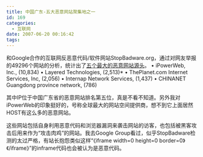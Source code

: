 ```yaml
---
title: 中国广东-五大恶意网站聚集地之一
id: 169
categories:
  - 互联网
date: 2007-06-20 00:16:42
tags:
---
```


和Google合作的互联网反恶意代码/软件网站StopBadware.org，通过对网友举报的49296个网站的分析，统计出了[五个最大的恶意网站源头](http://blogs.stopbadware.org/articles/2007/05/04/stopbadware-identifies-hosting-providers-of-larged-numbers-of-sites-in-badware-website-clearinghouse)。
•    iPowerWeb, Inc., (10,834)
•    Layered Technologies, (2,513)*
•    ThePlanet.com Internet Services, Inc, (2,056)
•    Internap Network Services, (1,437)
•    <span class="caps">CHINANET</span> Guangdong province network, (786)

其中IP位于中国广东省的恶意网站排名第五位，真是不看不知道。另外我对iPowerWeb的印象挺好的，号称全球最大的网站空间提供商，想不到它上面居然HOST有这么多的恶意网站。

这些网站包括自身利用恶意代码和浏览器漏洞来袭击网站的访客，也包括被黑客攻击后用来作为“攻击肉鸡”的网站。我去Google Group看过，似乎StopBadware检测的太过严格，有站长抱怨类似这样“《iframe width=0 height=0 border=0》《/iframe》”的inframe代码也会被认为是恶意代码。